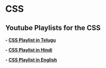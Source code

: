 # CSS

## Youtube Playlists for the CSS

**- [CSS Playlist in Telugu](https://www.youtube.com/playlist?list=PLzdWZT-ZJD09lGBkH4LIUwqsCWI7QPEXQ)**

**- [CSS Playlist in Hindi](https://www.youtube.com/watch?v=OpWjt_wbV4E)**

**- [CSS Playlist in English](https://www.youtube.com/watch?v=G3e-cpL7ofc)**
